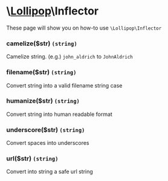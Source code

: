 # \\[Lollipop](https://github.com/jabernardo/lollipop-php)\Inflector

These page will show you on how-to use ```\Lollipop\Inflector``` 

### camelize($str) ```(string)```
Camelize string. (e.g.) ```john_aldrich``` to ```JohnAldrich```

### filename($str) ```(string)```
Convert string into a valid filename string case

### humanize($str) ```(string)```
Convert string into human readable format

### underscore($str) ```(string)```
Convert spaces into underscores

### url($str) ```(string)```
Convert into string a safe url string

